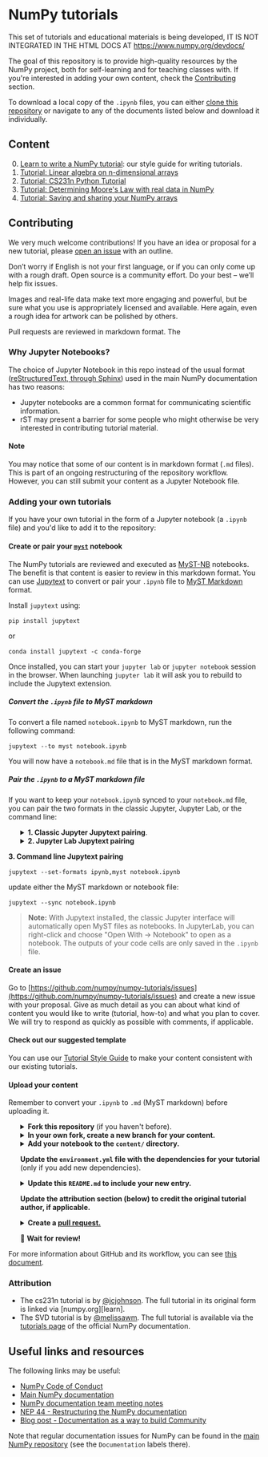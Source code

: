 # NumPy tutorials

This set of tutorials and educational materials is being developed,
IT IS NOT INTEGRATED IN THE HTML DOCS AT https://www.numpy.org/devdocs/

The goal of this repository is to provide high-quality resources by the
NumPy project, both for self-learning and for teaching classes with. If you're
interested in adding your own content, check the [Contributing](#contributing)
section.

To download a local copy of the `.ipynb` files, you can either
[clone this repository](https://docs.github.com/en/github/creating-cloning-and-archiving-repositories/cloning-a-repository)
or navigate to any of the documents listed below and download it individually.

## Content

0. [Learn to write a NumPy tutorial](content/tutorial-style-guide.md): our style guide for writing tutorials.
1. [Tutorial: Linear algebra on n-dimensional arrays](content/tutorial-svd.md)
2. [Tutorial: CS231n Python Tutorial](content/cs231_tutorial.md)
3. [Tutorial: Determining Moore's Law with real data in NumPy](content/mooreslaw-tutorial.ipynb)
4. [Tutorial: Saving and sharing your NumPy arrays](content/save-load-arrays.ipynb)

## Contributing

We very much welcome contributions! If you have an idea or proposal for a new
tutorial, please [open an issue](https://github.com/numpy/numpy-tutorials/issues)
with an outline. 

Don’t worry if English is not your first language, or if you can only come up
with a rough draft. Open source is a community effort. Do your best – we’ll help
fix issues.

Images and real-life data make text more engaging and powerful, but be sure what
you use is appropriately licensed and available. Here again, even a rough idea
for artwork can be polished by others.

Pull requests are reviewed in markdown format. The 

### Why Jupyter Notebooks?

The choice of Jupyter Notebook in this repo instead of the usual format 
([reStructuredText, through Sphinx](https://www.sphinx-doc.org/en/master/usage/restructuredtext/index.html))
used in the main NumPy documentation has two reasons:

 * Jupyter notebooks are a common format for communicating scientific
   information.
 * rST may present a barrier for some people who might otherwise be very
   interested in contributing tutorial material.

#### Note

You may notice that some of our content is in markdown format (`.md` files). 
This is part of an ongoing restructuring of the repository workflow. However, 
you can still submit your content as a Jupyter Notebook file.

### Adding your own tutorials

If you have your own tutorial in the form of a Jupyter notebook (a `.ipynb`
file) and you'd like to add it to the repository:

#### Create or pair your [`myst`](https://jupytext.readthedocs.io/en/latest/formats.html#myst-markdown) notebook

The NumPy tutorials are reviewed and executed as
[MyST-NB](https://myst-nb.readthedocs.io/) notebooks. The benefit is that
content is easier to review in this markdown format. You can use 
[Jupytext](https://jupytext.readthedocs.io/en/latest/index.html) to convert 
or pair your `.ipynb` file to 
[MyST Markdown](https://github.com/mwouts/jupytext/blob/master/docs/formats.md#myst-markdown) 
format.

Install `jupytext` using:

```
pip install jupytext
```
or
```
conda install jupytext -c conda-forge
```

Once installed, you can start your `jupyter lab` or `jupyter notebook`
session in the browser. When launching `jupyter lab` it will ask you to rebuild
to include the Jupytext extension. 

##### Convert the `.ipynb` file to MyST markdown

To convert a file named `notebook.ipynb` to MyST markdown, run the following command:

```
jupytext --to myst notebook.ipynb
```

You will now have a `notebook.md` file that is in the MyST markdown format. 

##### Pair the `.ipynb` to a MyST markdown file

If you want to keep your `notebook.ipynb` synced to your `notebook.md`
file, you can pair the two formats in the classic Jupyter, Jupyter Lab,
or the command line:
<ul>
<details>
    <summary>
        <b>1. Classic Jupyter Jupytext pairing</b>.
    </summary>
    <img src="site/_static/01-classic.gif" width=80% height=80%>
</details>
    
<details>
    <summary>
        <b>2. Jupyter Lab Jupytext pairing</b>
    </summary>
    <img src="site/_static/02-jupyterlab.gif" width=80% height=80%>
</details>
</ul>

__3. Command line Jupytext pairing__

```
jupytext --set-formats ipynb,myst notebook.ipynb
```
update either the MyST markdown or notebook file:
```
jupytext --sync notebook.ipynb
```

> __Note:__ With Jupytext installed, the classic Jupyter interface will
> automatically open MyST files as notebooks. In JupyterLab, you can
> right-click and choose "Open With -> Notebook" to open as a notebook.
> The outputs of your code cells are only saved in the `.ipynb` file.

#### Create an issue

Go to [https://github.com/numpy/numpy-tutorials/issues](https://github.com/numpy/numpy-tutorials/issues)
and create a new issue with your proposal. Give as much detail as you can about
what kind of content you would like to write (tutorial, how-to) and what you
plan to cover. We will try to respond as quickly as possible with comments, if
applicable.

#### Check out our suggested template

You can use our [Tutorial Style Guide](content/tutorial-style-guide.md) to make
your content consistent with our existing tutorials.

#### Upload your content

Remember to convert your `.ipynb` to `.md` (MyST markdown) before uploading it. 

<ul>
<details>
    <summary>
        <b>Fork this repository</b> (if you haven't before).
    </summary>
    <img src="site/_static/01-fork.gif" width=80% height=80%>
</details>
    
<details>
    <summary>
        <b>In your own fork, create a new branch for your content.</b>
    </summary>
    <img src="site/_static/02-create_new_branch.gif" width=80% height=80%>
</details>

<details>
    <summary>
        <b>Add your notebook to the <code>content/</code> directory.</b>
    </summary>
    <img src="site/_static/03-upload.gif" width=80% height=80%>
</details>

<b>Update the <code>environment.yml</code> file with the dependencies for your
tutorial</b> (only if you add new dependencies).

<details>
    <summary>
        <b>Update this <code>README.md</code> to include your new entry.</b>
    </summary>
    <img src="site/_static/04-add_to_readme.gif" width=80% height=80%>
</details>

<b>Update the attribution section (below) to credit the original tutorial
author, if applicable.</b>

<details>
    <summary>
        <b>Create a <a href="https://docs.github.com/en/github/collaborating-with-issues-and-pull-requests/about-pull-requests">pull request.</a></b>
    </summary>
    <img src="site/_static/05-create_PR.gif" width=80% height=80%>
</details>

:tada: <b>Wait for review!</b>
</ul>

For more information about GitHub and its workflow, you can see
[this document](https://docs.github.com/en/github/collaborating-with-issues-and-pull-requests).

### Attribution

 - The cs231n tutorial is by [@jcjohnson][jj]. The full tutorial in 
   its original form is linked via [numpy.org][learn].
 - The SVD tutorial is by [@melissawm][mwm]. The full tutorial is available
   via the [tutorials page][np_tutorials] of the official NumPy documentation.

[jj]: https://github.com/jcjohnson
[mwm]: https://github.com/melissawm
[np_tutorials]: https://numpy.org/devdocs/user/tutorials_index.html

## Useful links and resources

The following links may be useful:

- [NumPy Code of Conduct](https://numpy.org/doc/stable/dev/conduct/code_of_conduct.html)
- [Main NumPy documentation](https://numpy.org/doc/stable/)
- [NumPy documentation team meeting notes](https://hackmd.io/oB_boakvRqKR-_2jRV-Qjg?both)
- [NEP 44 - Restructuring the NumPy documentation](https://numpy.org/neps/nep-0044-restructuring-numpy-docs.html)
- [Blog post - Documentation as a way to build Community](https://labs.quansight.org/blog/2020/03/documentation-as-a-way-to-build-community/)

Note that regular documentation issues for NumPy can be found in the [main NumPy
repository](https://github.com/numpy/numpy/issues) (see the `Documentation`
labels there). 
